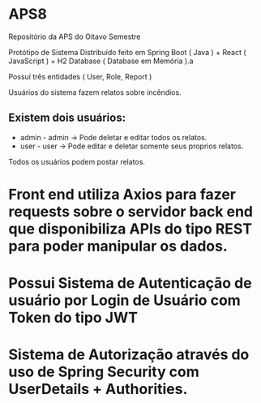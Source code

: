 # APS8
Repositório da APS do Oitavo Semestre

Protótipo de Sistema Distribuído feito em Spring Boot ( Java ) + React ( JavaScript ) + H2 Database ( Database em Memória ).a

Possuí três entidades ( User, Role, Report )

Usuários do sistema fazem relatos sobre incêndios.

## Existem dois usuários:
* admin - admin -> Pode deletar e editar todos os relatos.
* user - user -> Pode editar e deletar somente seus proprios relatos.

Todos os usuários podem postar relatos.

# Front end utiliza Axios para fazer requests sobre o servidor back end que disponibiliza APIs do tipo REST para poder manipular os dados.
# Possui Sistema de Autenticação de usuário por Login de Usuário com Token do tipo JWT 
# Sistema de Autorização através do uso de Spring Security com UserDetails + Authorities.
